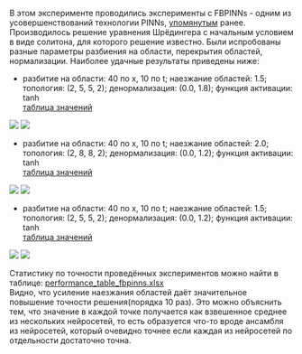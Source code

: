 В этом эксперименте проводились эксперименты с FBPINNs - одним из усовершенствований технологии PINNs, [упомянутым](https://github.com/mikhakuv/PINNs/blob/main/proposals_for_PINNs.md) ранее.  
Производилось решение уравнения Шрёдингера с начальным условием в виде солитона, для которого решение известно. Были испробованы разные параметры разбиения на области, перекрытия областей, нормализации.
Наиболее удачные результаты приведены ниже:  
* разбитие на области: 40 по x, 10 по t; наезжание областей: 1.5; топология: (2, 5, 5, 2); денормализация: (0.0, 1.8); функция активации: tanh  
[таблица значений](https://drive.google.com/file/d/1bKZMOGo5JP83qFLWyXXizFbqJlwtxLnk/view?usp=sharing)  
<img src="https://github.com/mikhakuv/PINNs/blob/main/pictures/exp51_charts_1_1.png">  
<img src="https://github.com/mikhakuv/PINNs/blob/main/pictures/exp51_charts_1_2.png">  

* разбитие на области: 40 по x, 10 по t; наезжание областей: 2.0; топология: (2, 8, 8, 2); денормализация: (0.0, 1.2); функция активации: tanh  
[таблица значений](https://drive.google.com/file/d/1boMzTIABIH_voAKmIt1CqPm3ghzu-zpT/view?usp=sharing)  
<img src="https://github.com/mikhakuv/PINNs/blob/main/pictures/exp51_charts_2_1.png">  
<img src="https://github.com/mikhakuv/PINNs/blob/main/pictures/exp51_charts_2_2.png">  

* разбитие на области: 40 по x, 10 по t; наезжание областей: 1.5; топология: (2, 5, 5, 2); денормализация: (0.0, 1.2); функция активации: tanh  
[таблица значений](https://drive.google.com/file/d/14eUGk8VbYc6uNHKfmdOlItmy-9-UL3nu/view?usp=sharing)  
<img src="https://github.com/mikhakuv/PINNs/blob/main/pictures/exp51_charts_3_1.png">  
<img src="https://github.com/mikhakuv/PINNs/blob/main/pictures/exp51_charts_3_2.png">  

<!--* разбитие на области: 40 по x, 10 по t; наезжание областей: 2.0; топология: (2, 5, 5, 2); денормализация: (0.0, 1.8); функция активации: tanh  
<img src="https://github.com/mikhakuv/PINNs/blob/main/pictures/exp51_charts_4_1.png">  
<img src="https://github.com/mikhakuv/PINNs/blob/main/pictures/exp51_charts_4_2.png">

* разбитие на области: 40 по x, 10 по t; наезжание областей: 2.0; топология: (2, 8, 8, 2); денормализация: (0.0, 1.2); функция активации: sin  
<img src="https://github.com/mikhakuv/PINNs/blob/main/pictures/exp51_charts_5_1.png">  
<img src="https://github.com/mikhakuv/PINNs/blob/main/pictures/exp51_charts_5_2.png">  -->


Статистику по точности проведённых экспериментов можно найти в таблице: [performance_table_fbpinns.xlsx](https://github.com/mikhakuv/PINNs/blob/main/statistics/performance_table_fbpinns.xlsx)  
Видно, что усиление наезжания областей даёт значительное повышение точности решения(порядка 10 раз). Это можно объяснить тем, что значение в каждой точке получается как взвешенное среднее из нескольких нейросетей, то есть образуется что-то вроде ансамбля из нейросетей, который очевидно точнее если каждая из нейросетей по отдельности достаточно точна.
